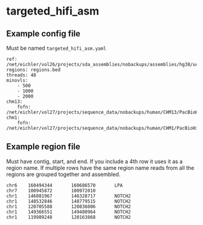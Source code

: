 # targeted_hifi_asm


## Example config file
Must be named `targeted_hifi_asm.yaml`
```
ref: /net/eichler/vol26/projects/sda_assemblies/nobackups/assemblies/hg38/ucsc.hg38.no_alts.fasta
regions: regions.bed
threads: 48
minovls:
    - 500
    - 1000
    - 2000
chm13:
    fofn: /net/eichler/vol27/projects/sequence_data/nobackups/human/CHM13/PacBioHiFi/20_kbp_insert_hifi_beta/fastq.fofn
chm1:
    fofn: /net/eichler/vol27/projects/sequence_data/nobackups/human/CHM1/PacBioHiFi/chm1_10kbp_hifi.fofn
```

## Example region file
Must have contig, start, and end. If you include a 4th row it uses it as a region name. If multiple rows have the same region name reads from all the regions are grouped together and assembled. 

```
chr6    160494344       160686570       LPA
chr7    100945872       100972010
chr1    146081967       146328717       NOTCH2
chr1    148532846       148779515       NOTCH2
chr1    120705588       120836006       NOTCH2
chr1    149366551       149480964       NOTCH2
chr1    119989248       120163868       NOTCH2
```

